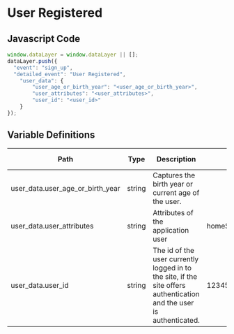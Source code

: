# User Registered

### 

## Javascript Code
```js
window.dataLayer = window.dataLayer || [];
dataLayer.push({
  "event": "sign_up",
  "detailed_event": "User Registered",
    "user_data": {
        "user_age_or_birth_year": "<user_age_or_birth_year>",
        "user_attributes": "<user_attributes>",
        "user_id": "<user_id>"
    }
});
```

## Variable Definitions

|Path|Type|Description|Example|Pattern|Min Length|Max Length|Minimum|Maximum|Multiple Of|
| --- | --- | --- | --- | --- | --- | --- | --- | --- | --- |
|user_data.user_age_or_birth_year|string|Captures the birth year or current age of the user.||||||||
|user_data.user_attributes|string|Attributes of the application user|homeStore\~234\|loyaltyTier\~gold\|memberSince\~2002|||||||
|user_data.user_id|string|The id of the user currently logged in to the site, if the site offers authentication and the user is authenticated.|123456, abc123|||||||




